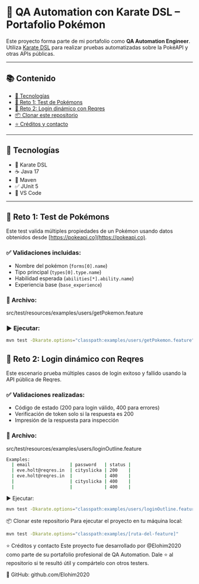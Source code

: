 # 🚀 QA Automation con Karate DSL – Portafolio Pokémon

Este proyecto forma parte de mi portafolio como **QA Automation Engineer**. Utiliza [Karate DSL](https://github.com/karatelabs/karate) para realizar pruebas automatizadas sobre la PokéAPI y otras APIs públicas.

---

## 📚 Contenido

- [🧰 Tecnologías](#-tecnologías)
- [🧪 Reto 1: Test de Pokémons](#-reto-1-test-de-pokémons)
- [🧪 Reto 2: Login dinámico con Reqres](#-reto-2-login-dinámico-con-reqres)
- [📦 Clonar este repositorio](#-clonar-este-repositorio)
- [⭐ Créditos y contacto](#-créditos-y-contacto)

---

## 🧰 Tecnologías

- 🥋 Karate DSL
- ☕ Java 17
- 🚀 Maven
- ✅ JUnit 5
- 🧠 VS Code

---

## 🧪 Reto 1: Test de Pokémons
Este test valida múltiples propiedades de un Pokémon usando datos obtenidos desde [https://pokeapi.co](https://pokeapi.co).

### ✅ Validaciones incluidas:
- Nombre del pokémon (`forms[0].name`)
- Tipo principal (`types[0].type.name`)
- Habilidad esperada (`abilities[*].ability.name`)
- Experiencia base (`base_experience`)

### 📁 Archivo:
src/test/resources/examples/users/getPokemon.feature

### ▶️ Ejecutar:
```bash
mvn test -Dkarate.options="classpath:examples/users/getPokemon.feature"
```

## 🧪 Reto 2: Login dinámico con Reqres
Este escenario prueba múltiples casos de login exitoso y fallido usando la API pública de Reqres.

### ✅ Validaciones realizadas:
- Código de estado (200 para login válido, 400 para errores)
- Verificación de token solo si la respuesta es 200
- Impresión de la respuesta para inspección

### 📁 Archivo:
src/test/resources/examples/users/loginOutline.feature

```bash
Examples:
  | email               | password   | status |
  | eve.holt@reqres.in  | cityslicka | 200    |
  | eve.holt@reqres.in  |            | 400    |
  |                     | cityslicka | 400    |
  |                     |            | 400    |
```

▶️ Ejecutar:
```bash
mvn test -Dkarate.options="classpath:examples/users/loginOutline.feature"
```

📦 Clonar este repositorio
Para ejecutar el proyecto en tu máquina local:
```bash
mvn test -Dkarate.options="classpath:examples/[ruta-del-feature]"
```

⭐ Créditos y contacto
Este proyecto fue desarrollado por @Elohim2020 como parte de su portafolio profesional de QA Automation.
Dale ⭐ al repositorio si te resultó útil y compártelo con otros testers.

🔗 GitHub: github.com/Elohim2020